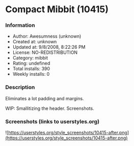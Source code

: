# Compact Mibbit (10415)

### Information
- Author: Awesumness (unknown)
- Created at: unknown
- Updated at: 9/8/2008, 8:22:26 PM
- License: NO-REDISTRIBUTION
- Category: mibbit
- Rating: undefined
- Total installs: 390
- Weekly installs: 0


### Description
Eliminates a lot padding and margins.

WIP:
Smallitizing the header.
Screenshots.


### Screenshots (links to userstyles.org)
![https://userstyles.org/style_screenshots/10415-after.png](https://userstyles.org/style_screenshots/10415-after.png)


